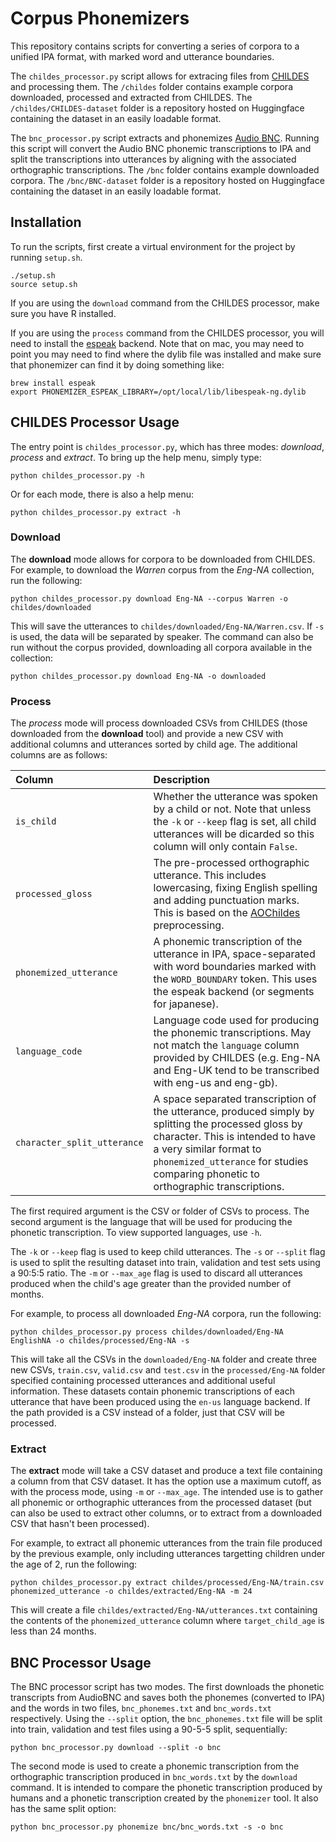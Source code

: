 # Corpus Phonemizers

This repository contains scripts for converting a series of corpora to a unified IPA format, with marked word and utterance boundaries. 

The `childes_processor.py` script allows for extracing files from [CHILDES](https://childes.talkbank.org/) and processing them. The `/childes` folder contains example corpora downloaded, processed and extracted from CHILDES. The `/childes/CHILDES-dataset` folder is a repository hosted on Huggingface containing the dataset in an easily loadable format.

The `bnc_processor.py` script extracts and phonemizes [Audio BNC](http://www.phon.ox.ac.uk/AudioBNC). Running this script will convert the Audio BNC phonemic transcriptions to IPA and split the transcriptions into utterances by aligning with the associated orthographic transcriptions. The `/bnc` folder contains example downloaded corpora. The `/bnc/BNC-dataset` folder is a repository hosted on Huggingface containing the dataset in an easily loadable format.

## Installation

To run the scripts, first create a virtual environment for the project by running `setup.sh`.

```
./setup.sh
source setup.sh
```

If you are using the `download` command from the CHILDES processor, make sure you have R installed.

If you are using the `process` command from the CHILDES processor, you will need to install the [espeak](https://github.com/espeak-ng/espeak-ng) backend. Note that on mac, you may need to point you may need to find where the dylib file was installed and make sure that phonemizer can find it by doing something like:

```
brew install espeak
export PHONEMIZER_ESPEAK_LIBRARY=/opt/local/lib/libespeak-ng.dylib
```

## CHILDES Processor Usage

The entry point is `childes_processor.py`, which has three modes: *download*, *process* and *extract*. To bring up the help menu, simply type:

```
python childes_processor.py -h
```

Or for each mode, there is also a help menu:

```
python childes_processor.py extract -h
```

### Download

The **download** mode allows for corpora to be downloaded from CHILDES. For example, to download the _Warren_ corpus from the _Eng-NA_ collection, run the following:

```
python childes_processor.py download Eng-NA --corpus Warren -o childes/downloaded
```

This will save the utterances to `childes/downloaded/Eng-NA/Warren.csv`. If `-s` is used, the data will be separated by speaker. The command can also be run without the corpus provided, downloading all corpora available in the collection:

```
python childes_processor.py download Eng-NA -o downloaded
```

### Process

The *process* mode will process downloaded CSVs from CHILDES (those downloaded from the **download** tool) and provide a new CSV with additional columns and utterances sorted by child age. The additional columns are as follows:

| Column | Description |
|:----|:-----|
| `is_child`| Whether the utterance was spoken by a child or not. Note that unless the `-k` or `--keep` flag is set, all child utterances will be dicarded so this column will only contain `False`. |
| `processed_gloss`| The pre-processed orthographic utterance. This includes lowercasing, fixing English spelling and adding punctuation marks. This is based on the [AOChildes](https://github.com/UIUCLearningLanguageLab/AOCHILDES) preprocessing.|
| `phonemized_utterance`| A phonemic transcription of the utterance in IPA, space-separated with word boundaries marked with the `WORD_BOUNDARY` token. This uses the espeak backend (or segments for japanese). |
| `language_code`| Language code used for producing the phonemic transcriptions. May not match the `language` column provided by CHILDES (e.g. Eng-NA and Eng-UK tend to be transcribed with eng-us and eng-gb). |
| `character_split_utterance`| A space separated transcription of the utterance, produced simply by splitting the processed gloss by character. This is intended to have a very similar format to `phonemized_utterance` for studies comparing phonetic to orthographic transcriptions. |

The first required argument is the CSV or folder of CSVs to process. The second argument is the language that will be used for producing the phonetic transcription. To view supported languages, use `-h`. 

The `-k` or `--keep` flag is used to keep child utterances. The `-s` or `--split` flag is used to split the resulting dataset into train, validation and test sets using a 90:5:5 ratio. The `-m` or `--max_age` flag is used to discard all utterances produced when the child's age greater than the provided number of months.

For example, to process all downloaded _Eng-NA_ corpora, run the following:

```
python childes_processor.py process childes/downloaded/Eng-NA EnglishNA -o childes/processed/Eng-NA -s
```

This will take all the CSVs in the `downloaded/Eng-NA` folder and create three new CSVs, `train.csv`, `valid.csv` and `test.csv` in the `processed/Eng-NA` folder specified containing processed utterances and additional useful information. These datasets contain phonemic transcriptions of each utterance that have been produced using the `en-us` language backend. If the path provided is a CSV instead of a folder, just that CSV will be processed.

### Extract

The **extract** mode will take a CSV dataset and produce a text file containing a column from that CSV dataset. It has the option use a maximum cutoff, as with the process mode, using `-m` or `--max_age`. The intended use is to gather all phonemic or orthographic utterances from the processed dataset (but can also be used to extract other columns, or to extract from a downloaded CSV that hasn't been processed). 

For example, to extract all phonemic utterances from the train file produced by the previous example, only including utterances targetting children under the age of 2, run the following:

```
python childes_processor.py extract childes/processed/Eng-NA/train.csv phonemized_utterance -o childes/extracted/Eng-NA -m 24
```

This will create a file `childes/extracted/Eng-NA/utterances.txt` containing the contents of the `phonemized_utterance` column where `target_child_age` is less than 24 months.

## BNC Processor Usage

The BNC processor script has two modes. The first downloads the phonetic transcripts from AudioBNC and saves both the phonemes (converted to IPA) and the words in two files, `bnc_phonemes.txt` and `bnc_words.txt` respectively. Using the `--split` option, the `bnc_phonemes.txt` file will be split into train, validation and test files using a 90-5-5 split, sequentially:

```
python bnc_processor.py download --split -o bnc
```

The second mode is used to create a phonemic transcription from the orthographic transcription produced in `bnc_words.txt` by the `download` command. It is intended to compare the phonetic transcription produced by humans and a phonetic transcription created by the `phonemizer` tool. It also has the same split option:

```
python bnc_processor.py phonemize bnc/bnc_words.txt -s -o bnc
```
